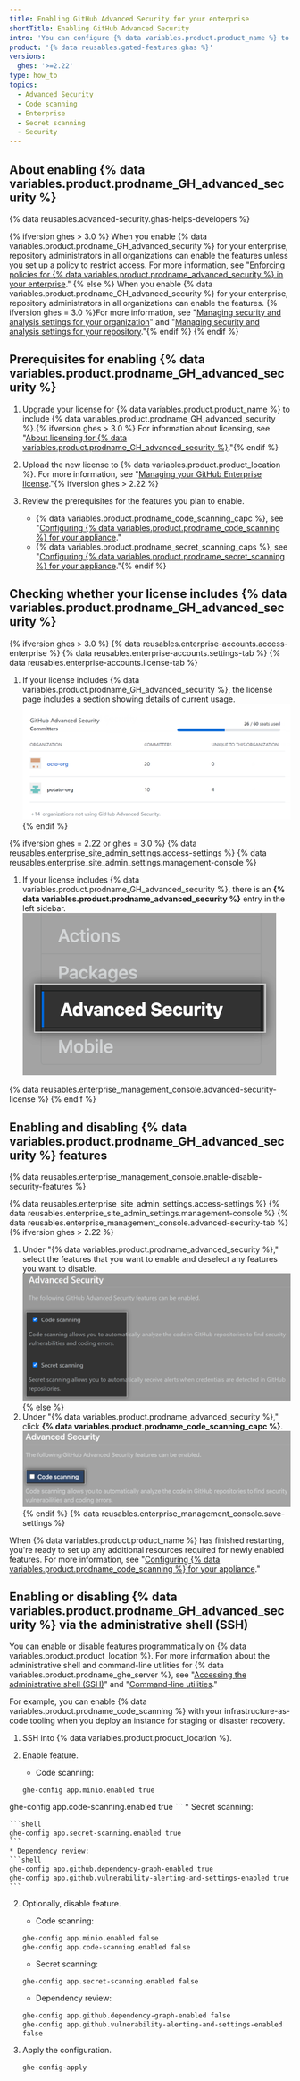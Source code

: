 ```yaml
---
title: Enabling GitHub Advanced Security for your enterprise
shortTitle: Enabling GitHub Advanced Security
intro: 'You can configure {% data variables.product.product_name %} to include {% data variables.product.prodname_GH_advanced_security %}. This provides extra features that help users find and fix security problems in their code.'
product: '{% data reusables.gated-features.ghas %}'
versions:
  ghes: '>=2.22'
type: how_to
topics:
  - Advanced Security
  - Code scanning
  - Enterprise
  - Secret scanning
  - Security
---
```


## About enabling {% data variables.product.prodname_GH_advanced_security %}

{% data reusables.advanced-security.ghas-helps-developers %}

{% ifversion ghes > 3.0 %}
When you enable {% data variables.product.prodname_GH_advanced_security %} for your enterprise, repository administrators in all organizations can enable the features unless you set up a policy to restrict access. For more information, see "[Enforcing policies for {% data variables.product.prodname_advanced_security %} in your enterprise](/admin/policies/enforcing-policies-for-advanced-security-in-your-enterprise)."
{% else %}
When you enable {% data variables.product.prodname_GH_advanced_security %} for your enterprise, repository administrators in all organizations can enable the features. {% ifversion ghes = 3.0 %}For more information, see "[Managing security and analysis settings for your organization](/organizations/keeping-your-organization-secure/managing-security-and-analysis-settings-for-your-organization)" and "[Managing security and analysis settings for your repository](/github/administering-a-repository/managing-security-and-analysis-settings-for-your-repository)."{% endif %}
{% endif %}

## Prerequisites for enabling {% data variables.product.prodname_GH_advanced_security %}

1. Upgrade your license for {% data variables.product.product_name %} to include {% data variables.product.prodname_GH_advanced_security %}.{% ifversion ghes > 3.0 %} For information about licensing, see "[About licensing for {% data variables.product.prodname_GH_advanced_security %}](/admin/advanced-security/about-licensing-for-github-advanced-security)."{% endif %}
2. Upload the new license to {% data variables.product.product_location %}. For more information, see "[Managing your GitHub Enterprise license](/admin/overview/managing-your-github-enterprise-license#downloading-a-new-license-and-uploading-it-to-github-enterprise-server)."{% ifversion ghes > 2.22 %}
3. Review the prerequisites for the features you plan to enable.

    - {% data variables.product.prodname_code_scanning_capc %}, see "[Configuring {% data variables.product.prodname_code_scanning %} for your appliance](/admin/advanced-security/configuring-code-scanning-for-your-appliance#prerequisites-for-code-scanning)."
    - {% data variables.product.prodname_secret_scanning_caps %}, see "[Configuring {% data variables.product.prodname_secret_scanning %} for your appliance](/admin/advanced-security/configuring-secret-scanning-for-your-appliance#prerequisites-for-secret-scanning)."{% endif %}

## Checking whether your license includes {% data variables.product.prodname_GH_advanced_security %}

{% ifversion ghes > 3.0 %}
{% data reusables.enterprise-accounts.access-enterprise %}
{% data reusables.enterprise-accounts.settings-tab %}
{% data reusables.enterprise-accounts.license-tab %}
1. If your license includes {% data variables.product.prodname_GH_advanced_security %}, the license page includes a section showing details of current usage.
![{% data variables.product.prodname_GH_advanced_security %} section of Enterprise license](/assets/images/help/billing/ghas-orgs-list-enterprise-ghes.png)
{% endif %}

{% ifversion ghes = 2.22 or ghes = 3.0 %}
{% data reusables.enterprise_site_admin_settings.access-settings %}
{% data reusables.enterprise_site_admin_settings.management-console %}
1. If your license includes {% data variables.product.prodname_GH_advanced_security %}, there is an **{% data variables.product.prodname_advanced_security %}** entry in the left sidebar.
![Advanced Security sidebar](/assets/images/enterprise/management-console/sidebar-advanced-security.png)

{% data reusables.enterprise_management_console.advanced-security-license %}
{% endif %}

## Enabling and disabling {% data variables.product.prodname_GH_advanced_security %} features

{% data reusables.enterprise_management_console.enable-disable-security-features %}

{% data reusables.enterprise_site_admin_settings.access-settings %}
{% data reusables.enterprise_site_admin_settings.management-console %}
{% data reusables.enterprise_management_console.advanced-security-tab %}{% ifversion ghes > 2.22 %}
1. Under "{% data variables.product.prodname_advanced_security %}," select the features that you want to enable and deselect any features you want to disable.
![Checkbox to enable or disable {% data variables.product.prodname_advanced_security %} features](/assets/images/enterprise/management-console/enable-advanced-security-checkboxes.png){% else %}
1. Under "{% data variables.product.prodname_advanced_security %}," click **{% data variables.product.prodname_code_scanning_capc %}**.
![Checkbox to enable or disable {% data variables.product.prodname_code_scanning %}](/assets/images/enterprise/management-console/enable-code-scanning-checkbox.png){% endif %}
{% data reusables.enterprise_management_console.save-settings %}

When {% data variables.product.product_name %} has finished restarting, you're ready to set up any additional resources required for newly enabled features. For more information, see "[Configuring {% data variables.product.prodname_code_scanning %} for your appliance](/admin/advanced-security/configuring-code-scanning-for-your-appliance)."

## Enabling or disabling {% data variables.product.prodname_GH_advanced_security %} via the administrative shell (SSH)

You can enable or disable features programmatically on {% data variables.product.product_location %}. For more information about the administrative shell and command-line utilities for {% data variables.product.prodname_ghe_server %}, see "[Accessing the administrative shell (SSH)](/admin/configuration/accessing-the-administrative-shell-ssh)" and "[Command-line utilities](/admin/configuration/command-line-utilities#ghe-config)."

For example, you can enable {% data variables.product.prodname_code_scanning %} with your infrastructure-as-code tooling when you deploy an instance for staging or disaster recovery.

1. SSH into {% data variables.product.product_location %}.
1. Enable feature.

    * Code scanning: 

    ```shell
    ghe-config app.minio.enabled true
  ghe-config app.code-scanning.enabled true
    ```
    * Secret scanning:

    ```shell
    ghe-config app.secret-scanning.enabled true
    ```
    * Dependency review:
    ```shell
    ghe-config app.github.dependency-graph-enabled true
    ghe-config app.github.vulnerability-alerting-and-settings-enabled true
    ```
2. Optionally, disable feature.

    * Code scanning: 
    ```shell
    ghe-config app.minio.enabled false
    ghe-config app.code-scanning.enabled false
    ```
    * Secret scanning:
    ```shell
    ghe-config app.secret-scanning.enabled false
    ```
    * Dependency review:
    ```shell
    ghe-config app.github.dependency-graph-enabled false
    ghe-config app.github.vulnerability-alerting-and-settings-enabled false
    ```

3. Apply the configuration.
    ```shell
    ghe-config-apply
    ```